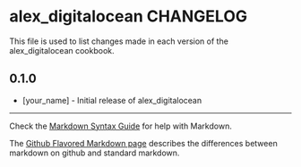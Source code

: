 # alex_digitalocean CHANGELOG

This file is used to list changes made in each version of the alex_digitalocean cookbook.

## 0.1.0
- [your_name] - Initial release of alex_digitalocean

- - -
Check the [Markdown Syntax Guide](http://daringfireball.net/projects/markdown/syntax) for help with Markdown.

The [Github Flavored Markdown page](http://github.github.com/github-flavored-markdown/) describes the differences between markdown on github and standard markdown.
